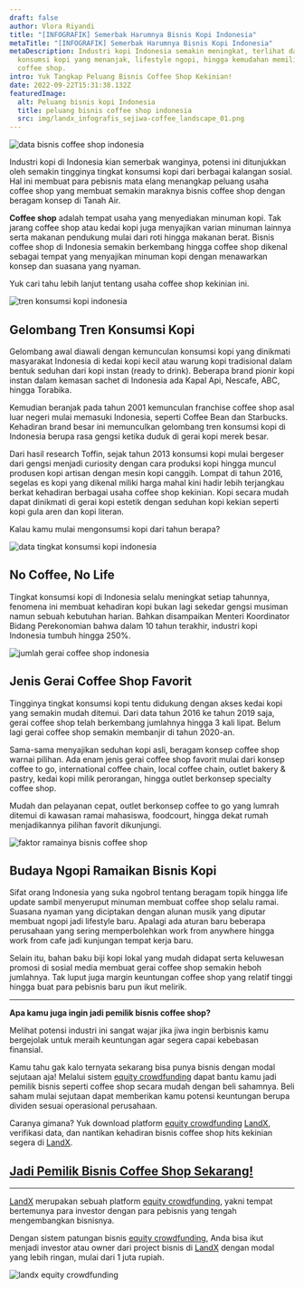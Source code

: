 ```yaml
---
draft: false
author: Vlora Riyandi
title: "[INFOGRAFIK] Semerbak Harumnya Bisnis Kopi Indonesia"
metaTitle: "[INFOGRAFIK] Semerbak Harumnya Bisnis Kopi Indonesia"
metaDescription: Industri kopi Indonesia semakin meningkat, terlihat data
  konsumsi kopi yang menanjak, lifestyle ngopi, hingga kemudahan memiliki bisnis
  coffee shop.
intro: Yuk Tangkap Peluang Bisnis Coffee Shop Kekinian!
date: 2022-09-22T15:31:38.132Z
featuredImage:
  alt: Peluang bisnis kopi Indonesia
  title: peluang bisnis coffee shop indonesia
  src: img/landx_infografis_sejiwa-coffee_landscape_01.png
---
```

![data bisnis coffee shop indonesia](https://cdn.discordapp.com/attachments/905280638955962378/1022541330041290842/data_bisnis_coffee_shop.png "data bisnis coffee shop indonesia")

Industri kopi di Indonesia kian semerbak wanginya, potensi ini ditunjukkan oleh semakin tingginya tingkat konsumsi kopi dari berbagai kalangan sosial. Hal ini membuat para pebisnis mata elang menangkap peluang usaha coffee shop yang membuat semakin maraknya bisnis coffee shop dengan beragam konsep di Tanah Air. 

**Coffee shop** adalah tempat usaha yang menyediakan minuman kopi. Tak jarang coffee shop atau kedai kopi juga menyajikan varian minuman lainnya serta makanan pendukung mulai dari roti hingga makanan berat. Bisnis coffee shop di Indonesia semakin berkembang hingga coffee shop dikenal sebagai tempat yang menyajikan minuman kopi dengan menawarkan konsep dan suasana yang nyaman.

Yuk cari tahu lebih lanjut tentang usaha coffee shop kekinian ini.

![tren konsumsi kopi indonesia](https://lh3.googleusercontent.com/wUtMBNzhC56uV1cRWUj9i4Wqv68TxdQY68kSfZXMEJwEVrKgSoV2Kf9bVIYhFAyg2mRnse7EBGjrDZVMD-IU5FXCq6Ab3ltg7mnV9zKr1RSS_uOg5MwnGi56QtVvsdfaZRdxc7DtPdLI58Wj3vR9pUJVNIrwX-nf3EoNJQvMUU99qBkn1hbl1RHwUQ "tren konsumsi kopi indonesia")

## Gelombang Tren Konsumsi Kopi

Gelombang awal diawali dengan kemunculan konsumsi kopi yang dinikmati masyarakat Indonesia di kedai kopi kecil atau warung kopi tradisional dalam bentuk seduhan dari kopi instan (ready to drink). Beberapa brand pionir kopi instan dalam kemasan sachet di Indonesia ada Kapal Api, Nescafe, ABC, hingga Torabika.

Kemudian beranjak pada tahun 2001 kemunculan franchise coffee shop asal luar negeri mulai memasuki Indonesia, seperti Coffee Bean dan Starbucks. Kehadiran brand besar ini memunculkan gelombang tren konsumsi kopi di Indonesia berupa rasa gengsi ketika duduk di gerai kopi merek besar.

Dari hasil research Toffin, sejak tahun 2013 konsumsi kopi mulai bergeser dari gengsi menjadi curiosity dengan cara produksi kopi hingga muncul produsen kopi artisan dengan mesin kopi canggih. Lompat di tahun 2016, segelas es kopi yang dikenal miliki harga mahal kini hadir lebih terjangkau berkat kehadiran berbagai usaha coffee shop kekinian. Kopi secara mudah dapat dinikmati di gerai kopi estetik dengan seduhan kopi kekian seperti kopi gula aren dan kopi literan. 

Kalau kamu mulai mengonsumsi kopi dari tahun berapa?

![data tingkat konsumsi kopi indonesia](https://lh3.googleusercontent.com/yPwigYT4p992XvQvE9wbMdYh3jlJwJbD_x55P0c_oddZCu_Xm3v16FM2VES3B-14bseuRMoyluK6991r9ti9tBQQJosyELOypqM3B6CzoIIKETKO013nQs6oPnm1iQ5KklIQQ_6eqDzFDufaEVtV2a0m8BHDtX1r0RmV_4eBYdkWP_buzDOVSHx0Nw "data tingkat konsumsi kopi indonesia")

## No Coffee, No Life

Tingkat konsumsi kopi di Indonesia selalu meningkat setiap tahunnya, fenomena ini membuat kehadiran kopi bukan lagi sekedar gengsi musiman namun sebuah kebutuhan harian. Bahkan disampaikan Menteri Koordinator Bidang Perekonomian bahwa dalam 10 tahun terakhir, industri kopi Indonesia tumbuh hingga 250%. 

![jumlah gerai coffee shop indonesia](https://lh4.googleusercontent.com/1Gfht4dEwmZPgNZlwcPxN5deLW_jvNy9M7fG8ReKeCW9ZGOThcUTs07KF4Y3McWXCp03Qmkipqa-ueQ7dBJ96eIo0iWD8ADMLbdq_oEU4xrFwuxSIKGnH_yEO0wiekRvPQQEjGgqDIHbdMNB8eNexHMNlLLd0MhGtaPNDGZroiRe6a_dZdRo7ftZHg "jumlah gerai coffee shop indonesia")

## Jenis Gerai Coffee Shop Favorit 

Tingginya tingkat konsumsi kopi tentu didukung dengan akses kedai kopi yang semakin mudah ditemui. Dari data tahun 2016 ke tahun 2019 saja, gerai coffee shop telah berkembang jumlahnya hingga 3 kali lipat. Belum lagi gerai coffee shop semakin membanjir di tahun 2020-an.

Sama-sama menyajikan seduhan kopi asli, beragam konsep coffee shop warnai pilihan. Ada enam jenis gerai coffee shop favorit mulai dari konsep coffee to go, international coffee chain, local coffee chain, outlet bakery & pastry, kedai kopi milik perorangan, hingga outlet berkonsep specialty coffee shop.

Mudah dan pelayanan cepat, outlet berkonsep coffee to go yang lumrah ditemui di kawasan ramai mahasiswa, foodcourt, hingga dekat rumah menjadikannya pilihan favorit dikunjungi.

![faktor ramainya bisnis coffee shop](https://lh5.googleusercontent.com/VNCtziYmzPPWXrGNSfmN3ED2QyNX8YumghbliAu-Gc2o_bM3aik5RQWIzUe_Ugv65oobQUUnjyrIntd9GRzirsD6PheRVF2VfWaMYuJt0ZzW__AfjGY0Pck7qRn80AXNbjFGDFOXPYp2ysC1nWdoH4iNZI0xd2fZUIkWXTKsmbM23oSSzXFxadcyiw "alasan ramainya bisnis coffee shop")

## Budaya Ngopi Ramaikan Bisnis Kopi

Sifat orang Indonesia yang suka ngobrol tentang beragam topik hingga life update sambil menyeruput minuman membuat coffee shop selalu ramai. Suasana nyaman yang diciptakan dengan alunan musik yang diputar membuat ngopi jadi lifestyle baru. Apalagi ada aturan baru beberapa perusahaan yang sering memperbolehkan work from anywhere hingga work from cafe jadi kunjungan tempat kerja baru.

Selain itu, bahan baku biji kopi lokal yang mudah didapat serta keluwesan promosi di sosial media membuat gerai coffee shop semakin heboh jumlahnya. Tak luput juga margin keuntungan coffee shop yang relatif tinggi hingga buat para pebisnis baru pun ikut melirik.

- - -

**Apa kamu juga ingin jadi pemilik bisnis coffee shop?**

Melihat potensi industri ini sangat wajar jika jiwa ingin berbisnis kamu bergejolak untuk meraih keuntungan agar segera capai kebebasan finansial. 

Kamu tahu gak kalo ternyata sekarang bisa punya bisnis dengan modal sejutaan aja! Melalui sistem [equity crowdfunding](https://landx.id/) dapat bantu kamu jadi pemilik bisnis seperti coffee shop secara mudah dengan beli sahamnya. Beli saham mulai sejutaan dapat memberikan kamu potensi keuntungan berupa dividen sesuai operasional perusahaan.

Caranya gimana? Yuk download platform [equity crowdfunding](https://landx.id/) [LandX](https://landx.id/), verifikasi data, dan nantikan kehadiran bisnis coffee shop hits kekinian segera di [LandX](https://landx.id/).

## [Jadi Pemilik Bisnis Coffee Shop Sekarang!](https://app.landx.id/?utm_source=Organic+Page&utm_medium=Content+Blog&utm_campaign=BlogLandX&utm_id=Blog)

- - -

[LandX](https://landx.id/) merupakan sebuah platform [equity crowdfunding](https://landx.id/), yakni tempat bertemunya para investor dengan para pebisnis yang tengah mengembangkan bisnisnya.

Dengan sistem patungan bisnis [equity crowdfunding](https://landx.id/), Anda bisa ikut menjadi investor atau owner dari project bisnis di [LandX](https://landx.id/) dengan modal yang lebih ringan, mulai dari 1 juta rupiah.

![landx equity crowdfunding](https://lh5.googleusercontent.com/ItnbV2k19p7d58j3TAasLhqrDI6NpA3Szz8U7K4W-fcH3tVovvigFLybtLTAD2i2YodgDTrBy1DUg36l9bRdgugkUGjyL0XE5CkT_TcHyob1wjH5hfunLXaki50FQJFjhNMW46KkQrDktm3L89tCT713gQYmhQWgxhX53I0BcyUzW-7M8wpCfj8__g "landx equity crowdfunding")
